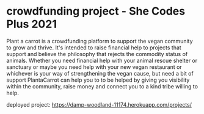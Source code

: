 # crowdfunding project - She Codes Plus 2021

Plant a carrot is a crowdfunding platform to support the vegan community to grow and thrive. It's intended to raise financial help to projects that support and believe the philosophy that rejects the commodity status of animals. Whether you need financial help with your animal rescue shelter or sanctuary or maybe you need help with your new vegan restaurant or whichever is your way of strengthening the vegan cause, but need a bit of support PlantaCarrot can help you to to be helped by giving you visibility within the community, raise money and connect you to a kind tribe willing to help.

deployed project:
https://damp-woodland-11174.herokuapp.com/projects/
